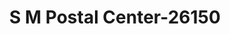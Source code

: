 ---
f_zip-code: 92069
f_state-code: CA
title: S M Postal Center-26150
f_phone: 760-736-8292
f_city-only: San Marcos
f_address: 218 W San Marcos Blvd San Marcos
f_location-unique-id: '26150'
slug: s-m-postal-center-26150
updated-on: '2024-05-30T13:46:58.046Z'
created-on: '2024-05-30T13:36:59.803Z'
published-on: '2024-05-30T13:54:32.469Z'
f_city-state: cms/city/san-marcos-ca.md
f_company: cms/company/s-m-postal-center.md
f_state: cms/state/california.md
layout: '[payday-loan].html'
tags: payday-loan
---